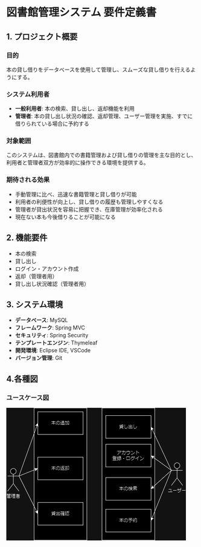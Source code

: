 # 図書館管理システム 要件定義書

## 1. プロジェクト概要

### 目的
本の貸し借りをデータベースを使用して管理し、スムーズな貸し借りを行えるようにする。

### システム利用者
- **一般利用者**: 本の検索、貸し出し、返却機能を利用
- **管理者**: 本の貸し出し状況の確認、返却管理、ユーザー管理を実施、すでに借りられている場合に予約する

### 対象範囲
このシステムは、図書館内での書籍管理および貸し借りの管理を主な目的とし、利用者と管理者双方が効率的に操作できる環境を提供する。

### 期待される効果
- 手動管理に比べ、迅速な書籍管理と貸し借りが可能
- 利用者の利便性が向上し、貸し借りの履歴も管理しやすくなる
- 管理者が貸出状況を容易に把握でき、在庫管理が効率化される
- 現在ない本も今後借りることが可能になる

## 2. 機能要件
- 本の検索
- 貸し出し
- ログイン・アカウント作成
- 返却（管理者用）
- 貸し出し状況確認（管理者用）

## 3. システム環境
- **データベース**: MySQL
- **フレームワーク**: Spring MVC
- **セキュリティ**: Spring Security
- **テンプレートエンジン**: Thymeleaf
- **開発環境**: Eclipse IDE, VSCode
- **バージョン管理**: Git

## 4.各種図

### ユースケース図

![image](./img/UseCase.drawio.png)